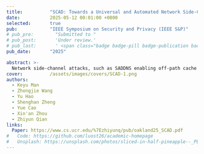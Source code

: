 ```yaml
---
title:          "SCAD: Towards a Universal and Automated Network Side-Channel Vulnerability Detection"
date:           2025-05-12 00:01:00 +0800
selected:       true
pub:            "IEEE Symposium on Security and Privacy (IEEE S&P)"
# pub_pre:        "Submitted to "
# pub_post:       'Under review.'
# pub_last:       ' <span class="badge badge-pill badge-publication badge-success">Spotlight</span>'
pub_date:       "2025"

abstract: >-
  Network side-channel attacks, such as SADDNS enabling off-path cache poisoning, are notoriously difficult to detect because current automated techniques require extensive, error-prone modeling that oversimplifies network protocols. In response, we introduce SCAD—the first solution leveraging dynamic symbolic execution to efficiently identify non-interference violations across multiple execution traces—uncovering previously unknown vulnerabilities with significantly reduced manual effort.
cover:          /assets/images/covers/SCAD-1.png
authors:
  - Keyu Man
  - Zhongjie Wang
  - Yu Hao
  - Shenghan Zheng
  - Yue Cao
  - Xin'an Zhou
  - Zhiyun Qian
links:
  Paper: https://www.cs.ucr.edu/%7Ezhiyunq/pub/oakland25_SCAD.pdf
#   Code: https://github.com/luost26/academic-homepage
#   Unsplash: https://unsplash.com/photos/sliced-in-half-pineapple--_PLJZmHZzk
---
```

